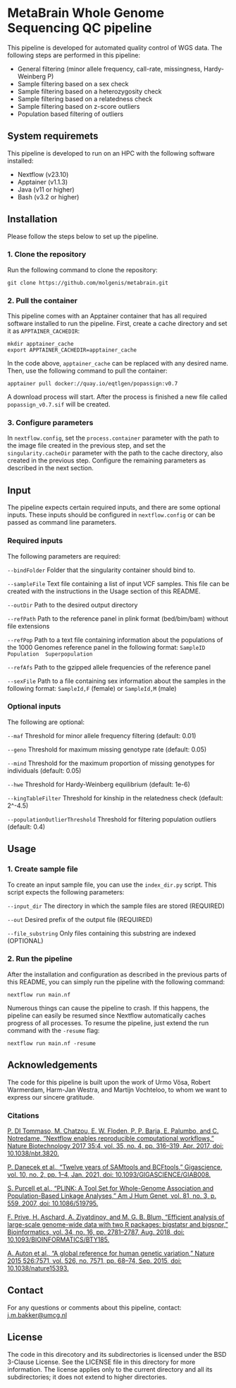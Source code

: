 # MetaBrain Whole Genome Sequencing QC pipeline
This pipeline is developed for automated quality control of WGS data. The following steps are performed in this pipeline:

- General filtering (minor allele frequency, call-rate, missingness, Hardy-Weinberg P)
- Sample filtering based on a sex check
- Sample filtering based on a heterozygosity check
- Sample filtering based on a relatedness check
- Sample filtering based on z-score outliers
- Population based filtering of outliers

## System requiremets
This pipeline is developed to run on an HPC with the following software installed:
- Nextflow (v23.10)
- Apptainer (v1.1.3)
- Java (v11 or higher)
- Bash (v3.2 or higher)

## Installation
Please follow the steps below to set up the pipeline.

### 1. Clone the repository
Run the following command to clone the repository:

```
git clone https://github.com/molgenis/metabrain.git
```

### 2. Pull the container
This pipeline comes with an Apptainer container that has all required software installed to run the pipeline. First, create a cache directory and set it as `APPTAINER_CACHEDIR`:

```
mkdir apptainer_cache
export APPTAINER_CACHEDIR=apptainer_cache
```

In the code above, `apptainer_cache` can be replaced with any desired name. Then, use the following command to pull the container:

```
apptainer pull docker://quay.io/eqtlgen/popassign:v0.7
```

A download process will start. After the process is finished a new file called `popassign_v0.7.sif` will be created.

### 3. Configure parameters
In `nextflow.config`, set the `process.container` parameter with the path to the image file created in the previous step, and set the `singularity.cacheDir` parameter with the path to the cache directory, also created in the previous step. Configure the remaining parameters as described in the next section.

## Input
The pipeline expects certain required inputs, and there are some optional inputs. These inputs should be configured in `nextflow.config` or can be passed as command line parameters.
### Required inputs

The following parameters are required:

`--bindFolder` Folder that the singularity container should bind to.

`--sampleFile` Text file containing a list of input VCF samples. This file can be created with the instructions in the Usage section of this README.

`--outDir` Path to the desired output directory

`--refPath` Path to the reference panel in plink format (bed/bim/bam) without file extensions

`--refPop` Path to a text file containing information about the populations of the 1000 Genomes reference panel in the following format:
  `SampleID	Population	Superpopulation`

`--refAfs` Path to the gzipped allele frequencies of the reference panel

`--sexFile` Path to a file containing sex information about the samples in the following format: `SampleId,F` (female) or `SampleId,M` (male)

### Optional inputs

The following are optional:

`--maf` Threshold for minor allele frequency filtering (default: 0.01)

`--geno` Threshold for maximum missing genotype rate (default: 0.05)

`--mind` Threshold for the maximum proportion of missing genotypes for individuals (default: 0.05)

`--hwe` Threshold for Hardy-Weinberg equilibrium (default: 1e-6)

`--kingTableFilter` Threshold for kinship in the relatedness check (default: 2^-4.5)

`--populationOutlierThreshold` Threshold for filtering population outliers (default: 0.4)

## Usage
### 1. Create sample file
To create an input sample file, you can use the `index_dir.py` script. This script expects the following parameters:

`--input_dir` The directory in which the sample files are stored (REQUIRED)

`--out` Desired prefix of the output file (REQUIRED)

`--file_substring` Only files containing this substring are indexed (OPTIONAL)

### 2. Run the pipeline
After the installation and configuration as described in the previous parts of this README, you can simply run the pipeline with the following command:

```
nextflow run main.nf
```

Numerous things can cause the pipeline to crash. If this happens, the pipeline can easily be resumed since Nextflow automatically caches progress of all processes. To resume the pipeline, just extend the run command with the `-resume` flag:

```
nextflow run main.nf -resume
```

## Acknowledgements
The code for this pipeline is built upon the work of Urmo Võsa, Robert Warmerdam, Harm-Jan Westra, and Martijn Vochteloo, to whom we want to express our sincere gratitude.

### Citations
[P. DI Tommaso, M. Chatzou, E. W. Floden, P. P. Barja, E. Palumbo, and C. Notredame, “Nextflow enables reproducible computational workflows,” Nature Biotechnology 2017 35:4, vol. 35, no. 4, pp. 316–319, Apr. 2017, doi: 10.1038/nbt.3820.](https://www.nature.com/articles/nbt.3820)

[P. Danecek et al., “Twelve years of SAMtools and BCFtools,” Gigascience, vol. 10, no. 2, pp. 1–4, Jan. 2021, doi: 10.1093/GIGASCIENCE/GIAB008.](https://pubmed.ncbi.nlm.nih.gov/33590861/)

[S. Purcell et al., “PLINK: A Tool Set for Whole-Genome Association and Population-Based Linkage Analyses,” Am J Hum Genet, vol. 81, no. 3, p. 559, 2007, doi: 10.1086/519795.](https://www.ncbi.nlm.nih.gov/pmc/articles/PMC1950838/)

[F. Prive, H. Aschard, A. Ziyatdinov, and M. G. B. Blum, “Efficient analysis of large-scale genome-wide data with two R packages: bigstatsr and bigsnpr,” Bioinformatics, vol. 34, no. 16, pp. 2781–2787, Aug. 2018, doi: 10.1093/BIOINFORMATICS/BTY185.](https://pubmed.ncbi.nlm.nih.gov/29617937/)

[A. Auton et al., “A global reference for human genetic variation,” Nature 2015 526:7571, vol. 526, no. 7571, pp. 68–74, Sep. 2015, doi: 10.1038/nature15393.](https://www.nature.com/articles/nature15393)

## Contact
For any questions or comments about this pipeline, contact: j.m.bakker@umcg.nl

## License
The code in this direcotory and its subdirectories is licensed under the BSD 3-Clause License. See the LICENSE file in this directory for more information. The license applies only to the current directory and all its subdirectories; it does not extend to higher directories.
